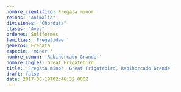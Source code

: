 ```yaml
---
nombre_cientifico: Fregata minor
reinos: "Animalia"
divisiones: "Chordata"
clases: "Aves"
ordenes: Suliformes
familias: 'Fregatidae '
generos: Fregata
especie: 'minor '
nombre_comun: 'Rabihorcado Grande '
nombre_ingles: Great Frigatebird
title: 'Fregata minor, Great Frigatebird, Rabihorcado Grande '
draft: false
date: 2017-08-19T02:46:32.000Z
---
```


